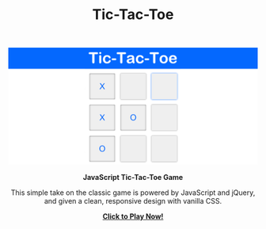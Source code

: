 <!-- Page Title -->
<h1 align="center">Tic-Tac-Toe</h1> <br>

<!-- Title Image -->
<p align="center">
  <a href="https://twit96.github.io/tic-tac-toe/">
    <img border="0" alt="Tic-Tac-Toe - Title Card" src="./img/title-card.png">
  </a>
</p>

<!-- Game Description -->
<p align="center">
  <b>JavaScript Tic-Tac-Toe Game</b>
</p>

<p align="center">
  This simple take on the classic game is powered by JavaScript and jQuery, and given a clean, responsive design with vanilla CSS.
</p>

<!-- Links - Trailer, Play Game, Sources -->
<p align="center">
  <a href="https://twit96.github.io/tic-tac-toe/"><b>Click to Play Now!</b></a>
</p>
